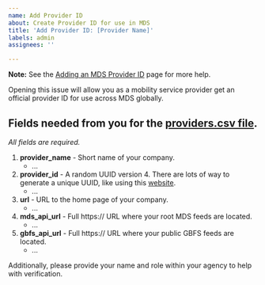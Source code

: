```yaml
---
name: Add Provider ID
about: Create Provider ID for use in MDS
title: 'Add Provider ID: [Provider Name]'
labels: admin
assignees: ''

---
```


**Note:** See the [Adding an MDS Provider ID](https://github.com/openmobilityfoundation/mobility-data-specification/wiki/Adding-an-MDS-Provider-ID) page for more help.

Opening this issue will allow you as a mobility service provider get an official provider ID for use across MDS globally.

## Fields needed from you for the [providers.csv file](https://github.com/openmobilityfoundation/mobility-data-specification/blob/main/providers.csv).

_All fields are required._

1. **provider_name** - Short name of your company.
   - ...
1. **provider_id** - A random UUID version 4. There are lots of way to generate a unique UUID, like using this [website](https://www.uuidgenerator.net/version4).
   - ...
1. **url** - URL to the home page of your company.
   - ...
1. **mds_api_url** - Full https:// URL where your root MDS feeds are located.
   - ...
1. **gbfs_api_url** - Full https:// URL where your public GBFS feeds are located.
   - ...

Additionally, please provide your name and role within your agency to help with verification.
